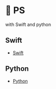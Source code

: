 # 🍷 PS

with Swift and python

## Swift

- [Swift](<./Swift.md>)

## Python

- [Python](./Python.md)


  
